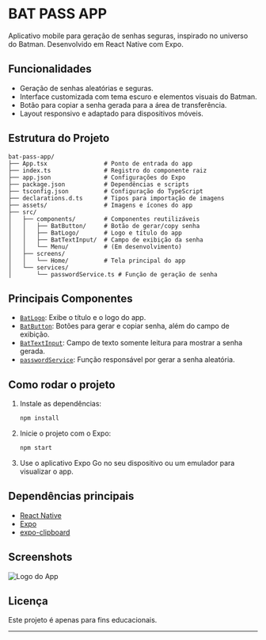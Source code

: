 # BAT PASS APP

Aplicativo mobile para geração de senhas seguras, inspirado no universo do Batman. Desenvolvido em React Native com Expo.

## Funcionalidades

- Geração de senhas aleatórias e seguras.
- Interface customizada com tema escuro e elementos visuais do Batman.
- Botão para copiar a senha gerada para a área de transferência.
- Layout responsivo e adaptado para dispositivos móveis.

## Estrutura do Projeto

```
bat-pass-app/
├── App.tsx                # Ponto de entrada do app
├── index.ts               # Registro do componente raiz
├── app.json               # Configurações do Expo
├── package.json           # Dependências e scripts
├── tsconfig.json          # Configuração do TypeScript
├── declarations.d.ts      # Tipos para importação de imagens
├── assets/                # Imagens e ícones do app
├── src/
│   ├── components/        # Componentes reutilizáveis
│   │   ├── BatButton/     # Botão de gerar/copy senha
│   │   ├── BatLogo/       # Logo e título do app
│   │   ├── BatTextInput/  # Campo de exibição da senha
│   │   └── Menu/          # (Em desenvolvimento)
│   ├── screens/
│   │   └── Home/          # Tela principal do app
│   └── services/
│       └── passwordService.ts # Função de geração de senha
```

## Principais Componentes

- [`BatLogo`](bat-pass-app/src/components/BatLogo/BatLogo.tsx): Exibe o título e o logo do app.
- [`BatButton`](bat-pass-app/src/components/BatButton/BatButton.tsx): Botões para gerar e copiar senha, além do campo de exibição.
- [`BatTextInput`](bat-pass-app/src/components/BatTextInput/BatTextInput.tsx): Campo de texto somente leitura para mostrar a senha gerada.
- [`passwordService`](bat-pass-app/src/services/passwordService.ts): Função responsável por gerar a senha aleatória.

## Como rodar o projeto

1. Instale as dependências:
   ```sh
   npm install
   ```
2. Inicie o projeto com o Expo:
   ```sh
   npm start
   ```
3. Use o aplicativo Expo Go no seu dispositivo ou um emulador para visualizar o app.

## Dependências principais

- [React Native](https://reactnative.dev/)
- [Expo](https://expo.dev/)
- [expo-clipboard](https://docs.expo.dev/versions/latest/sdk/clipboard/)

## Screenshots

![Logo do App](bat-pass-app/assets/bat-logo.png)

## Licença

Este projeto é apenas para fins educacionais.

---

